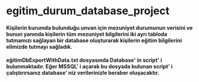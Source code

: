 # egitim_durum_database_project

#### Kişilerin kurumda bulunduğu unvan için mezuniyet durumunun verisini ve bunun yanında kişilerin tüm mezuniyet bilgilerini iki ayrı tabloda tutmamızı sağlayan bir database oluşturarak kişilerin eğitim bilgilerini elimizde tutmayı sağladık.

#### eğitimDbExportWithData.txt dosyasında Database' in script' i bulunmaktadır. Eğer MSSQL' i açarak bu dosyada bulunan script' i çalıştırırsanız database' niz verilerinizle beraber oluşacaktır.
